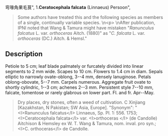 弯喙角果毛茛",
1.**Ceratocephala falcata** (Linnaeus) Persoon",

> Some authors have treated this and the following species as members of a single, continually variable species.&#x0D;\n&lt;p&gt;&#x0D;\nAfter publication, IPNI noted that Wang &amp; Tamura might have mistaken \"*Ranunculus falcatus* L. var. *orthoceras* Aitch. (1880)\" as \"*C. falcata* L. var. *orthoceras* (DC.) Aitch. &amp; Hemsl.\"

## Description
Petiole to 5 cm; leaf blade palmately or furcately divided into linear segments to 2 mm wide. Scapes to 10 cm. Flowers to 1.4 cm in diam. Sepals elliptic to narrowly ovate-oblong, 3--4 mm, densely lanuginose. Petals oblong-obovate, 5--7 mm. Carpels numerous. Aggregate fruit ovate to shortly cylindric, 1--3 cm; achenes 2--3 mm. Persistent style 7--10 mm, falcate, tomentose or rarely glabrous on lower part. Fl. and fr. Apr--May.

> Dry places, dry stones, often a weed of cultivation. C Xinjiang [Kazakhstan, N Pakistan; SW Asia, Europe].
  "Synonym": "&lt;I&gt;Ranunculus falcatus&lt;/I&gt; Linnaeus, Sp. Pl. 1: 556. 1753; &lt;I&gt;Ceratocephala falcata&lt;/I&gt; var. &lt;I&gt;orthoceras &lt;/I&gt; (de Candolle) Aitchison &amp; Hemsley ex W. T. Wang &amp; Tamura, nom. inval. pro syn.; &lt;I&gt;C. orthoceras&lt;/I&gt; de Candolle.
